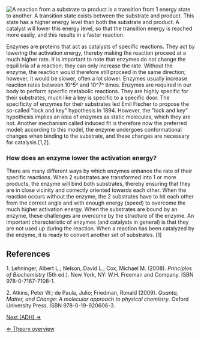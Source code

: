 ![A reaction from a substrate to product is a transition from 1 energy state to another. A transition state exists between the substrate and product. This state has a higher energy level than both the substrate and product. A catalyst will lower this energy level, so that the transition energy is reached more easily, and this results in a faster reaction.](/wiki/ActivationEnergy.png "A reaction from a substrate to product is a transition from 1 energy state to another. A transition state exists between the substrate and product. This state has a higher energy level than both the substrate and product. A catalyst will lower this energy level, so that the transition energy is reached more easily, and this results in a faster reaction.")

Enzymes are proteins that act as catalysts of specific reactions. They
act by lowering the activation energy, thereby making the reaction
proceed at a much higher rate. It is important to note that enzymes do
not change the equilibria of a reaction; they can only increase the
rate. Without the enzyme, the reaction would therefore still proceed in
the same direction; however, it would be slower, often a lot slower.
Enzymes usually increase reaction rates between 10^5^ and 10^7^ times.
Enzymes are required in our body to perform specific metabolic
reactions. They are highly specific for their substrates, much like a
key is specific to a specific door. The specificity of enzymes for their
substrates led Emil Fischer to propose the so-called "lock and key"
hypothesis in 1894. However, the "lock and key" hypothesis implies an
idea of enzymes as static molecules, which they are not. Another
mechanism called induced fit is therefore now the preferred model;
according to this model, the enzyme undergoes conformational changes
when binding to the substrate, and these changes are necessary for
catalysis [1,2].

### How does an enzyme lower the activation energy?

There are many different ways by which enzymes enhance the rate of their
specific reactions. When 2 substrates are transformed into 1 or more
products, the enzyme will bind both substrates, thereby ensuring that
they are in close vicinity and correctly oriented towards each other.
When the reaction occurs without the enzyme, the 2 substrates have to
hit each other from the correct angle and with enough energy (speed) to
overcome the much higher activation energy. When the substrates are
bound by an enzyme, these challenges are overcome by the structure of
the enzyme. An important characteristic of enzymes (and catalysts in
general) is that they are not used up during the reaction. When a
reaction has been catalyzed by the enzyme, it is ready to convert
another set of substrates. [1]

References
----------

1\. Lehninger, Albert L.; Nelson, David L.; Cox, Michael M. (2008).
*Principles of Biochemistry* (5th ed.). New York, NY: W.H. Freeman and
Company. ISBN 978-0-7167-7108-1.

2\. Atkins, Peter W.; de Paula, Julio; Friedman, Ronald (2009). *Quanta,
Matter, and Change: A molecular approach to physical chemistry*. Oxford
University Press. ISBN 978-0-19-920606-3.

[Next (ADH) ⇒](/wiki/ADH "wikilink")

[⇐ Theory overview](/wiki/Enzyme_Kinetics "wikilink")

